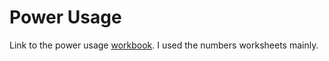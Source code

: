 # Power Usage

Link to the power usage [workbook](https://docs.google.com/spreadsheets/d/1Er3Oey46KhnyobEVthoTjawkp28fJVmcFMQJ445KLT4/edit?usp=sharing).
I used the numbers worksheets mainly.

<!-- ## Design Numbers

- How big of a battery can be fitted into the system

- Is there a maximum cost?

- How long must the device work off a battery?

- System average current

- What parts are expected to be used and how much current do they consume?
	|Part| State(on)|State(Sleep)|










## Engineering Numbers

- What are the different states the device can be in?
	- On
	- Sleep
	- 
- How much time will the device spend in each state?
	|State|Time(seconds)|% of total time in state|
	|-----|-------------|------------------------|
	On|5|1%|
	Sleep|300|99%|


- How much current is used in each state?
	|State| Current(mA)|
	|-----|------------|
	|On|1|
	|Sleep|1|


- How long will the device last given a battery of capacity:________?
	- Capacity of battery: __ mAh

	Power used in
	|State|Power used in state(mA * proportion of total time spent in mode)
	|-----|-------------------|
	|On| 3939393|
	|Sleep|21232| -->